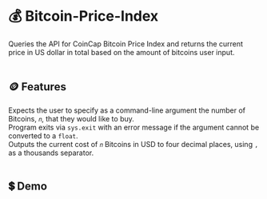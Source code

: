 # 💰 Bitcoin-Price-Index
Queries the API for CoinCap Bitcoin Price Index and returns the current price in US dollar in total based on the amount of bitcoins user input.
<br><br>

## 🪙 Features
Expects the user to specify as a command-line argument the number of Bitcoins, `𝑛`, that they would like to buy.\
Program exits via `sys.exit` with an error message if the argument cannot be converted to a `float`.\
Outputs the current cost of `𝑛` Bitcoins in USD to four decimal places, using `,` as a thousands separator.
<br><br>

## 💲 Demo


